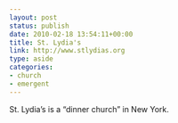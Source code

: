 ```yaml
---
layout: post
status: publish
date: 2010-02-18 13:54:11+00:00
title: St. Lydia's
link: http://www.stlydias.org
type: aside
categories:
- church
- emergent
---
```


St. Lydia’s is a “dinner church” in New York.
